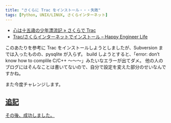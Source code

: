 ```yaml
---
title: "さくらに Trac をインストール・・・失敗"
tags: [Python, UNIX/LINUX, さくらインターネット]
---
```


- [心は十五歳の少年漂流記 » さくらで Trac](http://seasaw.eek.jp/wordpress/?p=38)
- [Trac/さくらインターネットでインストール &#8211; Happy Engineer Life](http://wiki.cre8system.jp/index.php?Trac%2F%A4%B5%A4%AF%A4%E9%A5%A4%A5%F3%A5%BF%A1%BC%A5%CD%A5%C3%A5%C8%A4%C7%A5%A4%A5%F3%A5%B9%A5%C8%A1%BC%A5%EB)

このあたりを参考に Trac をインストールしようとしましたが、Subversion までは入ったものの、pysqlite が入らず。
build しようとすると、「error: don&#8217;t know how to complile C/C++ ～～～」みたいなエラーが出てダメ。
他の人のブログにはそんなことは書いてないので、自分で設定を変えた部分のせいなんですかね。

また今度チャレンジします。

## <ins>追記</ins>

[その後、成功しました。](/blog/2008/08/23/succeed-to-install-trac-at-sakura-internet/)
